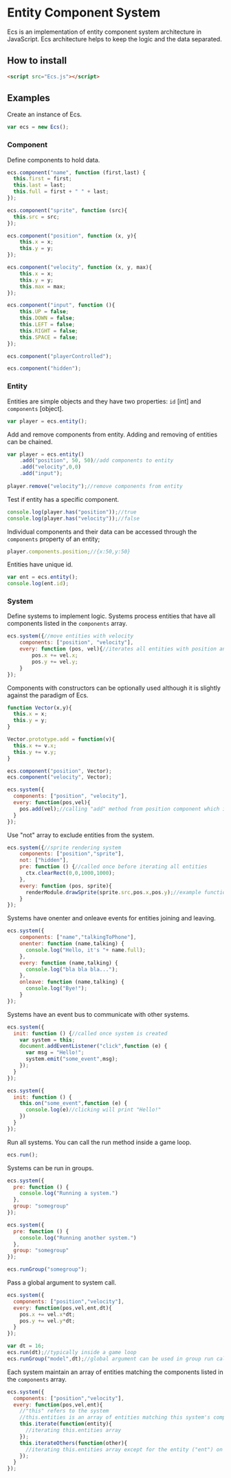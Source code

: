 # Entity Component System
Ecs is an implementation of entity component system architecture in JavaScript. Ecs architecture helps to keep the logic and the data separated.
## How to install
```html
<script src="Ecs.js"></script>
```
## Examples
Create an instance of Ecs.
```javascript
var ecs = new Ecs();
```
### Component
Define components to hold data.
```javascript
ecs.component("name", function (first,last) {
  this.first = first;
  this.last = last;
  this.full = first + " " + last;
});

ecs.component("sprite", function (src){
  this.src = src;
});

ecs.component("position", function (x, y){
    this.x = x;
    this.y = y;
});

ecs.component("velocity", function (x, y, max){
    this.x = x;
    this.y = y;
    this.max = max;
});

ecs.component("input", function (){
    this.UP = false;
    this.DOWN = false;
    this.LEFT = false;
    this.RIGHT = false;
    this.SPACE = false;
});

ecs.component("playerControlled");

ecs.component("hidden");
```
### Entity
Entities are simple objects and they have two properties: `id` [int] and `components` [object].
```javascript
var player = ecs.entity();
```
Add and remove components from entity. Adding and removing of entities can be chained.
```javascript
var player = ecs.entity()
    .add("position", 50, 50)//add components to entity
    .add("velocity",0,0)
    .add("input");
    
player.remove("velocity");//remove components from entity
```
Test if entity has a specific component.
```javascript   
console.log(player.has("position"));//true
console.log(player.has("velocity"));//false
```
Individual components and their data can be accessed through the `components` property of an entity;
```javascript
player.components.position;//{x:50,y:50}
```
Entities have unique id.
```javascript
var ent = ecs.entity();
console.log(ent.id);
```
### System
Define systems to implement logic. Systems process entities that have all components listed in the `components` array.
```javascript
ecs.system({//move entities with velocity
    components: ["position", "velocity"],
    every: function (pos, vel){//iterates all entities with position and velocity component
        pos.x += vel.x;
        pos.y += vel.y;
    }
});
```
Components with constructors can be optionally used although it is slightly against the paradigm of Ecs.
```javascript
function Vector(x,y){
  this.x = x;
  this.y = y;
}

Vector.prototype.add = function(v){
  this.x += v.x;
  this.y += v.y;
}

ecs.component("position", Vector);
ecs.component("velocity", Vector);

ecs.system({
  components: ["position", "velocity"],
  every: function(pos,vel){
    pos.add(vel);//calling "add" method from position component which is instanceof Vector
  }
});
```
Use "not" array to exclude entities from the system.
```javascript
ecs.system({//sprite rendering system
    components: ["position","sprite"],
    not: ["hidden"],
    pre: function () {//called once before iterating all entities
      ctx.clearRect(0,0,1000,1000);
    },
    every: function (pos, sprite){
      renderModule.drawSprite(sprite.src,pos.x,pos.y);//example function call, renderModule is not part of Ecs...
    }
});
```
Systems have onenter and onleave events for entities joining and leaving.
```javascript
ecs.system({
    components: ["name","talkingToPhone"],
    onenter: function (name,talking) {
      console.log("Hello, it's "+ name.full);
    },
    every: function (name,talking) {
      console.log("bla bla bla...");
    },
    onleave: function (name,talking) {
      console.log("Bye!");
    }
});
```
Systems have an event bus to communicate with other systems.
```javascript
ecs.system({
  init: function () {//called once system is created
    var system = this;
    document.addEventListener("click",function (e) {
      var msg = "Hello!";
      system.emit("some_event",msg);
    });
  }
});

ecs.system({
  init: function () {
    this.on("some_event",function (e) {
      console.log(e)//clicking will print "Hello!"
    })
  }
});
```
Run all systems. You can call the run method inside a game loop.
```javascript
ecs.run();
```
Systems can be run in groups.
```javascript
ecs.system({
  pre: function () {
    console.log("Running a system.")
  },
  group: "somegroup"
});

ecs.system({
  pre: function () {
    console.log("Running another system.")
  },
  group: "somegroup"
});

ecs.runGroup("somegroup");
```
Pass a global argument to system call.
```javascript
ecs.system({
  components: ["position","velocity"],
  every: function(pos,vel,ent,dt){
    pos.x += vel.x*dt;
    pos.y += vel.y*dt;
  }
});

var dt = 16;
ecs.run(dt);//typically inside a game loop
ecs.runGroup("model",dt);//global argument can be used in group run calls, too
```
Each system maintain an array of entities matching the components listed in the `components` array.
```javascript
ecs.system({
  components: ["position","velocity"],
  every: function(pos,vel,ent){
    //"this" refers to the system
    //this.entities is an array of entities matching this system's components array
    this.iterate(function(entity){
      //iterating this.entities array
    });
    this.iterateOthers(function(other){
      //iterating this.entities array except for the entity ("ent") on which the "every" method is called
    });
  }
});
```
